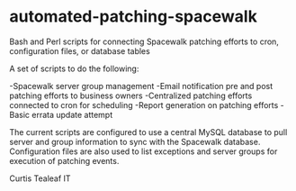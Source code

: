 automated-patching-spacewalk
============================

Bash and Perl scripts for connecting Spacewalk patching efforts to cron, configuration files, or database tables


A set of scripts to do the following:

  -Spacewalk server group management
  -Email notification pre and post patching efforts to business owners
  -Centralized patching efforts connected to cron for scheduling
  -Report generation on patching efforts
  -Basic errata update attempt

The current scripts are configured to use a central MySQL database to pull server and group information to sync with the Spacewalk database. Configuration files are also used to list exceptions and server groups for execution of patching events. 

Curtis
Tealeaf IT

